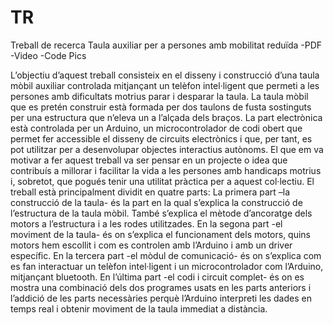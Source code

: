 # TR
Treball de recerca Taula auxiliar per a persones amb mobilitat reduïda
-PDF
-Video
-Code Pics

L’objectiu d’aquest treball consisteix en el disseny i construcció d’una taula
mòbil auxiliar controlada mitjançant un telèfon intel·ligent que permeti a les
persones amb dificultats motrius parar i desparar la taula.
La taula mòbil que es pretén construir està formada per dos taulons de fusta
sostinguts per una estructura que n’eleva un a l’alçada dels braços. La part
electrònica està controlada per un Arduino, un microcontrolador de codi obert
que permet fer accessible el disseny de circuits electrònics i que, per tant, es
pot utilitzar per a desenvolupar objectes interactius autònoms.
El que em va motivar a fer aquest treball va ser pensar en un projecte o idea
que contribuís a millorar i facilitar la vida a les persones amb handicaps
motrius i, sobretot, que pogués tenir una utilitat pràctica per a aquest
col·lectiu.
El treball està principalment dividit en quatre parts:
La primera part –la construcció de la taula- és la part en la qual s’explica la
construcció de l’estructura de la taula mòbil. També s’explica el mètode
d’ancoratge dels motors a l’estructura i a les rodes utilitzades.
En la segona part -el moviment de la taula- és on s’explica el funcionament
dels motors, quins motors hem escollit i com es controlen amb l’Arduino i
amb un driver específic.
En la tercera part -el mòdul de comunicació- és on s’explica com es fan
interactuar un telèfon intel·ligent i un microcontrolador com l’Arduino,
mitjançant bluetooth.
En l’última part -el codi i circuit complet- és on es mostra una combinació
dels dos programes usats en les parts anteriors i l’addició de les parts
necessàries perquè l’Arduino interpreti les dades en temps real i obtenir
moviment de la taula immediat a distància.

